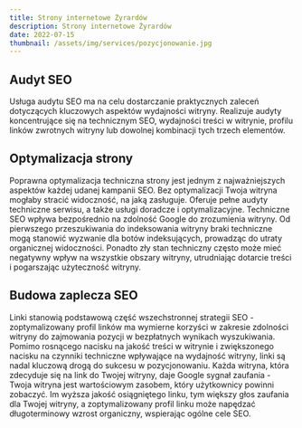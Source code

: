 ```yaml
---
title: Strony internetowe Żyrardów
description: Strony internetowe Żyrardów
date: 2022-07-15
thumbnail: /assets/img/services/pozycjonowanie.jpg
---
```


## Audyt SEO

Usługa audytu SEO ma na celu dostarczanie praktycznych zaleceń dotyczących kluczowych aspektów wydajności witryny. Realizuje audyty koncentrujące się na technicznym SEO, wydajności treści w witrynie, profilu linków zwrotnych witryny lub dowolnej kombinacji tych trzech elementów.

## Optymalizacja strony

Poprawna optymalizacja techniczna strony jest jednym z najważniejszych aspektów każdej udanej kampanii SEO. Bez optymalizacji Twoja witryna mogłaby stracić widoczność, na jaką zasługuje. Oferuje pełne audyty techniczne serwisu, a także usługi doradcze i optymalizacyjne. Techniczne SEO wpływa bezpośrednio na zdolność Google do zrozumienia witryny. Od pierwszego przeszukiwania do indeksowania witryny braki techniczne mogą stanowić wyzwanie dla botów indeksujących, prowadząc do utraty organicznej widoczności. Ponadto zły stan techniczny często może mieć negatywny wpływ na wszystkie obszary witryny, utrudniając dotarcie treści i pogarszając użyteczność witryny.

## Budowa zaplecza SEO

Linki stanowią podstawową część wszechstronnej strategii SEO - zoptymalizowany profil linków ma wymierne korzyści w zakresie zdolności witryny do zajmowania pozycji w bezpłatnych wynikach wyszukiwania. Pomimo rosnącego nacisku na jakość treści w witrynie i zwiększonego nacisku na czynniki techniczne wpływające na wydajność witryny, linki są nadal kluczową drogą do sukcesu w pozycjonowaniu. Każda witryna, która zdecyduje się na link do Twojej witryny, daje Google sygnał zaufania - Twoja witryna jest wartościowym zasobem, który użytkownicy powinni zobaczyć. Im wyższa jakość osiągniętego linku, tym większy głos zaufania dla Twojej witryny, a zoptymalizowany profil linku może napędzać długoterminowy wzrost organiczny, wspierając ogólne cele SEO.
